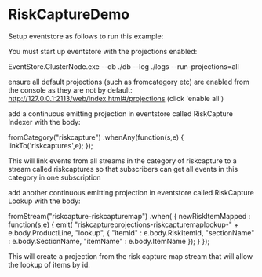 # RiskCaptureDemo

Setup eventstore as follows to run this example:

You must start up eventstore with the projections enabled:

EventStore.ClusterNode.exe --db ./db --log ./logs --run-projections=all

ensure all default projections (such as fromcategory etc) are enabled from the console as they are not by default:
http://127.0.0.1:2113/web/index.html#/projections (click 'enable all')

add a continuous emitting projection in eventstore called RiskCapture Indexer with the body:

fromCategory("riskcapture")
  .whenAny(function(s,e) {
    linkTo('riskcaptures',e);
  });
  
This will link events from all streams in the category of riskcapture to a stream called riskcaptures so that subscribers can get all events in this category in one subscription

add another continuous emitting projection in eventstore called RiskCapture Lookup with the body:

fromStream("riskcapture-riskcapturemap")
.when( 
{ 
    newRiskItemMapped : function(s,e) 
    {
        emit(
            "riskcaptureprojections-riskcapturemaplookup-" + e.body.ProductLine, 
            "lookup", 
            {
                "itemId" : e.body.RiskItemId,
                "sectionName" : e.body.SectionName,
                "itemName" : e.body.ItemName
            });
    }
});

This will create a projection from the risk capture map stream that will allow the lookup of items by id.

